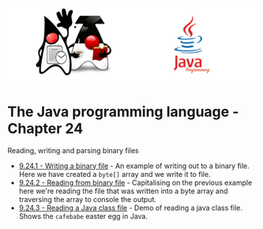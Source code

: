 ![](/assets/javarepologo.png)

# The Java programming language - Chapter 24

Reading, writing and parsing binary files

- [9.24.1 - Writing a binary file](/src/com/irisida/lang/part09/chapter24/writetobinaryfile/App.java) - An example of writing out to a binary file. Here we have created a `byte[]` array and we write it to file.
- [9.24.2 - Reading from binary file](/src/com/irisida/lang/part09/chapter24/readingbinaryfiles/App.java) - Capitalising on the previous example here we're reading the file that was written into a byte array and traversing the array to console the output.
- [9.24.3 - Reading a Java class file](/src/com/irisida/lang/part09/chapter24/readclassfile/App.java) - Demo of reading a java class file. Shows the `cafebabe` easter egg in Java.
